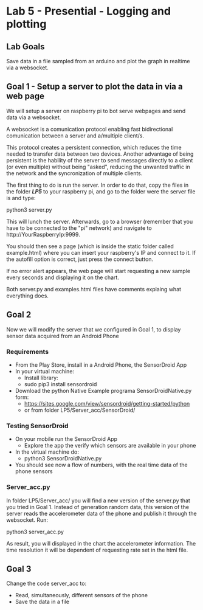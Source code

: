 # Lab 5 - Presential - Logging and plotting

## Lab Goals

Save data in a file sampled from an arduino and plot the graph in realtime via a websocket.

## Goal 1 - Setup a server to plot the data in via a web page

We will setup a server on raspberry pi to bot serve webpages and send data via a websocket.

A websocket is a comunication protocol enabling fast bidirectional comunication between a server and a/multiple client/s.

This protocol creates a persistent connection, which reduces the time needed to transfer data between two devices. Another advantage of being persistent is the hability of the server to send messages directly to a client (or even multiple) without being "asked", reducing the unwanted traffic in the network and the syncronization of multiple clients.


The first thing to do is run the server. In order to do that, copy the files in the folder ***LP5*** to your raspberry pi, and go to the folder were the server file is and type:

python3 server.py

This will lunch the server. Afterwards, go to a browser (remember that you have to be connected to the "pi" network) and navigate to http://YourRaspberryIp:9999.

You should then see a page (which is inside the static folder called example.html) where you can insert your raspberry's IP and connect to it. If the autofill option is correct, just press the connect button.

If no error alert appears, the web page will start requesting a new sample every seconds and displaying it on the chart.

Both server.py and examples.html files have comments explaing what everything does.



## Goal 2

Now we will modify the server that we configured in Goal 1, to display sensor data acquired from an Android Phone

### Requirements

* From the Play Store, install in a Android Phone, the SensorDroid App
* In your virtual machine:
  * Install library: 
  * sudo pip3 install sensordroid
* Download the python Native Example programa SensorDroidNative.py form:
  * https://sites.google.com/view/sensordroid/getting-started/python
  * or from folder LP5/Server_acc/SensorDroid/

### Testing SensorDroid
* On your mobile run the SensorDroid App
  * Explore the app the verify which sensors are available in your phone
* In the virtual machine do:
  * python3 SensorDroidNative.py
* You should see now a flow of numbers, with the real time data of the phone sensors

### Server_acc.py

In folder LP5/Server_acc/ you will find a new version of the server.py that you tried in Goal 1. Instead of generation random data, this version of the server reads the accelerometer data of the phone and publish it through the websocket. Run:

python3 server_acc.py

As result, you will displayed in the chart the accelerometer information. The time resolution it will be dependent of requesting rate set in the html file.



## Goal 3

Change the code server_acc to:
* Read, simultaneously, different sensors of the phone
* Save the data in a file

